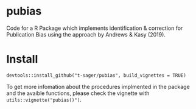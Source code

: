 # pubias
Code for a R Package which implements identification &amp; correction for Publication Bias using the approach by Andrews &amp; Kasy (2019).


# Install

`devtools::install_github("t-sager/pubias", build_vignettes = TRUE)`

To get more infomation about the procedures implmented in the package and 
the avaible functions, please check the vignette with `utils::vignette("pubias()")`.